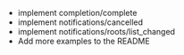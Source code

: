 - implement completion/complete
- implement notifications/cancelled
- implement notifications/roots/list_changed
- Add more examples to the README
